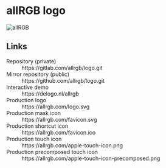 # allRGB logo

![allRGB](https://allrgb.com/logo.svg)

## Links

<dl>
<dt>Repository (private)</dt>
<dd>https://gitlab.com/allrgb/logo.git</dd>
<dt>Mirror repository (public)</dt>
<dd>https://github.com/allrgb/logo.git</dd>
<dt>Interactive demo</dt>
<dd>https://delogo.nl/allrgb</dd>
<dt>Production logo</dt>
<dd>https://allrgb.com/logo.svg</dd>
<dt>Production mask icon</dt>
<dd>https://allrgb.com/favicon.svg</dd>
<dt>Production shortcut icon</dt>
<dd>https://allrgb.com/favicon.ico</dd>
<dt>Production touch icon</dt>
<dd>https://allrgb.com/apple-touch-icon.png</dd>
<dt>Production precomposed touch icon</dt>
<dd>https://allrgb.com/apple-touch-icon-precomposed.png</dd>
</dl>
